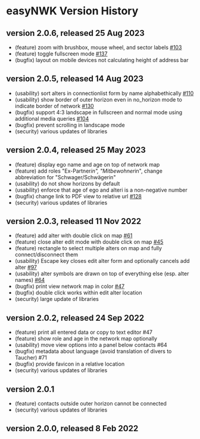 # easyNWK Version History

## version 2.0.6, released 25 Aug 2023

* (feature) zoom with brushbox, mouse wheel, and sector labels [#103](https://github.com/fhstp/easynwk-web/issues/103)
* (feature) toggle fullscreen mode [#137](https://github.com/fhstp/easynwk-web/issues/137)
* (bugfix) layout on mobile devices not calculating height of address bar

## version 2.0.5, released 14 Aug 2023

* (usability) sort alters in connectionlist form by name alphabethically [#110](https://github.com/fhstp/easynwk-web/issues/110)
* (usability) show border of outer horizon even in no_horizon mode to indicate border of network  [#130](https://github.com/fhstp/easynwk-web/issues/130)
* (bugfix) support 4:3 landscape in fullscreen and normal mode using additional media queries [#104](https://github.com/fhstp/easynwk-web/issues/104)
* (bugfix) prevent scrolling in landscape mode
* (security) various updates of libraries

## version 2.0.4, released 25 May 2023

* (feature) display ego name and age on top of network map
* (feature) add roles "Ex-Partner*in", "Mitbewohner*in", change abbreviation for "Schwager/Schwägerin"
* (usability) do not show horizons by default
* (usability) enforce that age of ego and alteri is a non-negative number
* (bugfix) change link to PDF view to relative url [#128](https://github.com/fhstp/easynwk-web/issues/128)
* (security) various updates of libraries

## version 2.0.3, released 11 Nov 2022

* (feature) add alter with double click on map [#61](https://github.com/fhstp/easynwk-web/issues/61)
* (feature) close alter edit mode with double click on map [#45](https://github.com/fhstp/easynwk-web/issues/45)
* (feature) rectangle to select multiple alters on map and fully connect/disconnect them
* (usability) Escape key closes edit alter form and optionally cancels add alter [#97](https://github.com/fhstp/easynwk-web/issues/97)
* (usability) alter symbols are drawn on top of everything else (esp. alter names) [#64](https://github.com/fhstp/easynwk-web/issues/64)
* (bugfix) print view network map in color [#47](https://github.com/fhstp/easynwk-web/issues/47)
* (bugfix) double click works within edit alter location
* (security) large update of libraries

## version 2.0.2, released 24 Sep 2022

* (feature) print all entered data or copy to text editor #47
* (feature) show role and age in the network map optionally
* (usability) move view options into a panel below contacts #64
* (bugfix) metadata about language (avoid translation of divers to Taucher) #71
* (bugfix) provide favicon in a relative location
* (security) various updates of libraries

## version 2.0.1

* (feature) contacts outside outer horizon cannot be connected
* (security) various updates of libraries

## version 2.0.0, released 8 Feb 2022

